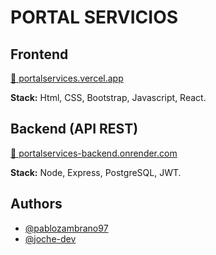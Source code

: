 
# PORTAL SERVICIOS


## Frontend
[🔗 portalservices.vercel.app](https://portalservices.vercel.app/)

**Stack:** Html, CSS, Bootstrap, Javascript, React. 

## Backend (API REST)
[🔗 portalservices-backend.onrender.com](https://portalservices-backend.onrender.com/)

**Stack:** Node, Express, PostgreSQL, JWT. 
## Authors

- [@pablozambrano97](https://github.com/pablozambrano97)
- [@joche-dev](https://github.com/joche-dev)

